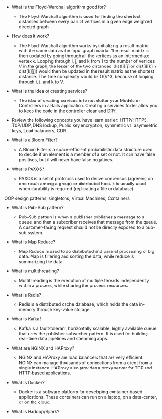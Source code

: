 - What is the Floyd-Warchall algorithm good for?
  - The Floyd-Warchall algorithm is used for finding the shortest distances between every pair of vertices in a given edge weighted directed graph.


- How does it work?
  - The Floyd-Warchall algorithm works by initializing a result matrix with the same data as the input graph matrix. The result matrix is then updated by going through all the vertices as an intermediate vertex k. Looping through i, j, and k from 1 to the number of vertices V in the graph, the lesser of the two distances (dist[i][j] or dist[i][k] + dist[k][j]) would then be updated in the result matrix as the shortest distance. The time complexity would be O(V^3) because of looping through i, j, and k to V.


- What is the idea of creating services?
  - The idea of creating services is to not clutter your Models or Controllers in a Rails application. Creating a services folder allow you to keep the code in the controller clean and DRY.


- Review the following concepts you have learn earlier: HTTP/HTTPS, TCP/UDP, DNS lookup, Public key encryption, symmetric vs. asymmetric keys, Load balancers, CDN


- What is a Bloom Filter?
  - A Bloom Filter is a space-efficient probabilistic data structure used to decide if an element is a member of a set or not. It can have false positives, but it will never have false negatives.


- What is PAXOS?
  - PAXOS is a set of protocols used to derive consensus (agreeing on one result among a group) or distributed host. It is usually used when durability is required (replicating a file or database).


OOP design patterns, singletons, Virtual Machines, Containers,


- What is Pub-Sub pattern?
  - Pub-Sub pattern is when a publisher publishes a message to a queue, and then a subscriber receives that message from the queue. A customer-facing request should not be directly exposed to a pub-sub system.


- What is Map Reduce?
  - Map Reduce is used to do distributed and parallel processing of big data. Map is filtering and sorting the data, while reduce is summarizing the data.


- What is multithreading?
  - Multithreading is the execution of multiple threads independently within a process, while sharing the process resources.


- What is Redis?
  - Redis is a distributed cache database, which holds the data in-memory through key-value storage.


- What is Kafka?
  - Kafka is a fault-tolerant, horizontally scalable, highly available queue that uses the publisher-subscriber pattern. It is used for building real-time data pipelines and streaming apps.


- What are NGINX and HAProxy?
  - NGINX and HAProxy are load balancers that are very efficient. NGINX can manage thousands of connections from a client from a single instance. HAProxy also provides a proxy server for TCP and HTTP-based applications.


- What is Docker?
  - Docker is a software platform for developing container-based applications. These containers can run on a laptop, on a data-center, or on the cloud.
  

- What is Hadoop/Spark?
